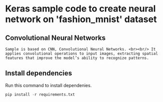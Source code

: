# Keras sample code to create neural network on 'fashion_mnist' dataset

## Convolutional Neural Networks
```
Sample is based on CNN, Convolutional Neural Networks. <br><br/> It applies convolutional operations to input images, extracting spatial features that improve the model’s ability to recognize patterns.
```

## Install dependencies
Run this command to install dependenies.

```python
pip install -r requirements.txt
```



